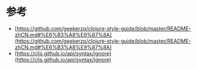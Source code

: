 # 参考
- [https://github.com/geekerzp/clojure-style-guide/blob/master/README-zhCN.md#%E6%B3%A8%E9%87%8A](https://github.com/geekerzp/clojure-style-guide/blob/master/README-zhCN.md#%E6%B3%A8%E9%87%8A)
- [https://cljs.github.io/api/syntax/ignore](https://cljs.github.io/api/syntax/ignore)